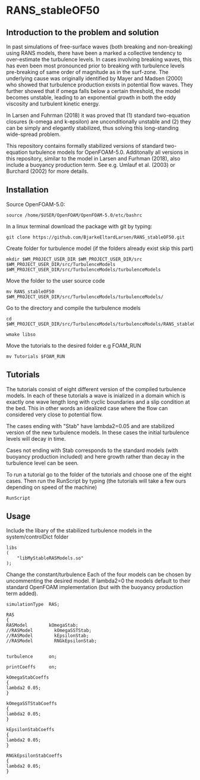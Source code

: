 # RANS_stableOF50


## Introduction to the problem and solution
In past simulations of free-surface waves (both breaking and non-breaking) using RANS models, there have been a marked a collective tendency to over-estimate the turbulence levels. In cases involving breaking waves, this has even been most pronounced prior to breaking with turbulence levels pre-breaking of same order of magnitude as in the surf-zone. The underlying cause was originally identified by Mayer and Madsen (2000) who showed that turbulence production exists in potential flow waves. They further showed that if omega falls below a certain threshold, the model becomes unstable, leading to an exponential growth in both the eddy viscosity and turbulent kinetic energy.

In Larsen and Fuhrman (2018) it was proved that (1) standard two-equation closures (k-omega and k-epsilon) are unconditionally unstable and (2) they can be simply and elegantly stabilized, thus solving this long-standing wide-spread problem.

This repository contains formally stabilized versions of standard two-equation turbulence models for OpenFOAM-5.0. Additonally all versions in this repository, similar to the model in Larsen and Furhman (2018), also include a buoyancy production term. See e.g. Umlauf et al. (2003) or Burchard (2002) for more details.
## Installation
Source OpenFOAM-5.0:

	source /home/$USER/OpenFOAM/OpenFOAM-5.0/etc/bashrc

In a linux terminal download the package with git by typing:

	git clone https://github.com/BjarkeEltardLarsen/RANS_stableOF50.git
	
Create folder for turbulence model (if the folders already exist skip this part)

	mkdir $WM_PROJECT_USER_DIR $WM_PROJECT_USER_DIR/src $WM_PROJECT_USER_DIR/src/TurbulenceModels $WM_PROJECT_USER_DIR/src/TurbulenceModels/turbulenceModels

Move the folder to the user source code

	mv RANS_stableOF50 $WM_PROJECT_USER_DIR/src/TurbulenceModels/turbulenceModels/
	
Go to the directory and compile the turbulence models

	cd $WM_PROJECT_USER_DIR/src/TurbulenceModels/turbulenceModels/RANS_stableOF50
	
	wmake libso
	
Move the tutorials to the desired folder e.g FOAM_RUN

	mv Tutorials $FOAM_RUN
	
## Tutorials

The tutorials consist of eight different version of the compiled turbulence models. In each of these tutorials a wave is inialized in a domain which is exactly one wave length long with cyclic boundaries and a slip condition at the bed. This in other words an idealized case where the flow can considered very close to potential flow. 

The cases ending with "Stab" have lambda2=0.05 and are stabilized version of the new turbulence models. In these cases the initial turbulence levels will decay in time. 

Cases not ending with Stab corresponds to the standard models (with buoyancy production included) and here growth rather than decay in the turbulence level can be seen.

To run a tutorial go to the folder of the tutorials and choose one of the eight cases. 
Then run the RunScript by typing (the tutorials will take a few ours depending on speed of the machine)
	
	RunScript
	
	
## Usage
Include the libary of the stabilized turbulence models in the system/controlDict folder

	libs
	(
    	"libMyStableRASModels.so"
	);

Change the constant/turbulence
Each of the four models can be chosen by uncommenting the desired model.
If lambda2=0 the models default to their standard OpenFOAM implementation (but with the buoyancy production term added). 

	simulationType  RAS;

	RAS
	{
	RASModel        kOmegaStab;
	//RASModel        kOmegaSSTStab;
	//RASModel        kEpsilonStab;
	//RASModel        RNGkEpsilonStab;


	turbulence      on;

	printCoeffs     on;

	kOmegaStabCoeffs
	{
  	lambda2 0.05;
	}

	kOmegaSSTStabCoeffs
	{
  	lambda2 0.05;
	}

	kEpsilonStabCoeffs
	{
  	lambda2 0.05;
	}

	RNGkEpsilonStabCoeffs
	{
  	lambda2 0.05;
	}


	
